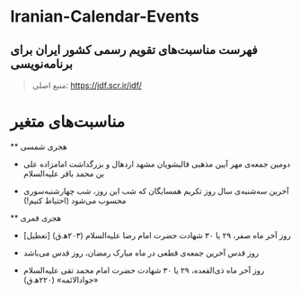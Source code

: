 # Iranian-Calendar-Events

## فهرست مناسبت‌های تقویم رسمی کشور ایران برای برنامه‌نویسی

> منبع اصلی: https://jdf.scr.ir/jdf/


# مناسبت‌های متغیر


** هجری شمسی

- دومین جمعه‌ی مهر
آیین مذهبی قالیشویان مشهد اردهال و بزرگداشت امامزاده علی بن محمد باقر علیه‌السلام

- آخرین سه‌شنبه‌ی سال
روز تکریم همسایگان که شب این روز، شب چهارشنبه‌سوری محسوب می‌شود (احتیاط کنیم!)


** هجری قمری

- روز آخر ماه صفر، ۲۹ یا ۳۰
شهادت حضرت امام رضا علیه‌السلام (۲۰۳ه‍.ق) [تعطیل]

- روز قدس
آخرین جمعه‌ی قطعی در ماه مبارک رمضان، روز قدس می‌باشد

- روز آخر ماه ذی‌القعده، ۲۹ یا ۳۰
شهادت حضرت امام محمد تقی علیه‌السلام «جوادالائمه» (۲۲۰ه‍.ق)